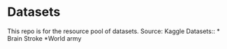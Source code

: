 # Datasets
This repo is for the resource pool of datasets.
Source: Kaggle
Datasets:: * Brain Stroke
           *World army 
